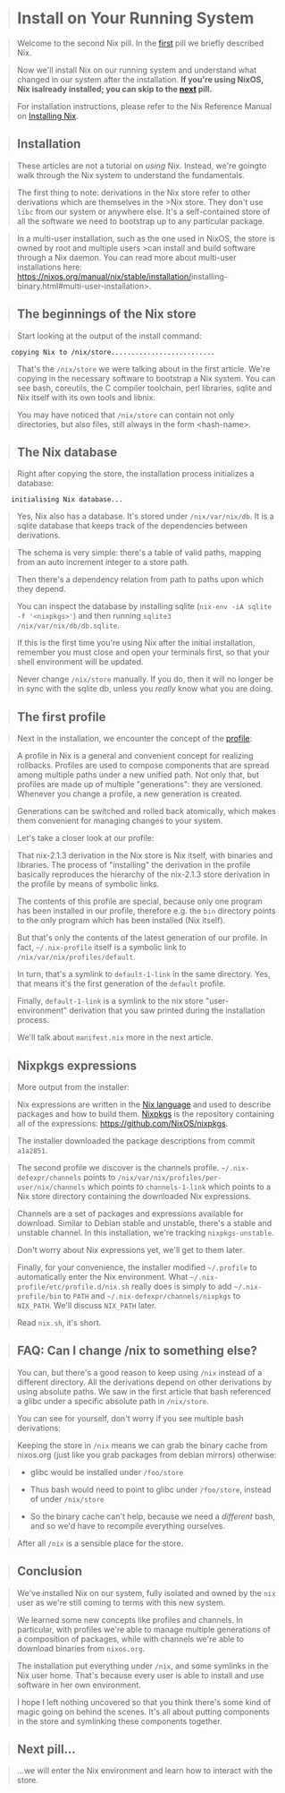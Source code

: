 > # Install on Your Running System

> Welcome to the second Nix pill.
> In the [first](#why-you-should-give-it-a-try) pill we briefly described Nix.

> Now we'll install Nix on our running system and understand what changed in our system after the installation.
> **If you're using NixOS, Nix isalready installed; you can skip to the [next](#enter-environment)
pill.**

> For installation instructions, please refer to the Nix Reference Manual on [Installing
Nix](https://nixos.org/manual/nix/stable/installation/installation.html).

> ## Installation

> These articles are not a tutorial on *using* Nix.
> Instead, we're goingto walk through the Nix system to understand the fundamentals.

>The first thing to note: derivations in the Nix store refer to other derivations which are themselves in the >Nix store.
>They don't use `libc` from our system or anywhere else.
>It's a self-contained store of all the software we need to bootstrap up to any particular package.

<div class="note">

>In a multi-user installation, such as the one used in NixOS, the store is owned by root and multiple users >can install and build software through a Nix daemon.
>You can read more about multi-user installations here: <https://nixos.org/manual/nix/stable/installation/>installing-binary.html#multi-user-installation>.

</div>

> ## The beginnings of the Nix store

> Start looking at the output of the install command:

```text
    copying Nix to /nix/store..........................
```

> That's the `/nix/store` we were talking about in the first article.
> We're copying in the necessary software to bootstrap a Nix system.
> You can see bash, coreutils, the C compiler toolchain, perl libraries, sqlite and Nix itself with its own  tools and libnix.

> You may have noticed that `/nix/store` can contain not only directories, but also files, still always in the form \<hash-name>.

> ## The Nix database

> Right after copying the store, the installation process initializes a database:

```text
    initialising Nix database...
```

> Yes, Nix also has a database.
> It's stored under `/nix/var/nix/db`.
> It is a sqlite database that keeps track of the dependencies between derivations.

> The schema is very simple: there's a table of valid paths, mapping from an auto increment integer to a store path.

> Then there's a dependency relation from path to paths upon which they depend.

> You can inspect the database by installing sqlite (`nix-env -iA sqlite -f '<nixpkgs>'`) and then running
`sqlite3 /nix/var/nix/db/db.sqlite`.

<div class="note">

> If this is the first time you're using Nix after the initial installation, remember you must close and open your terminals first, so that your shell environment will be updated.

</div>

<div class="important">

> Never change `/nix/store` manually.
> If you do, then it will no longer be in sync with the sqlite db, unless you *really* know what you are doing.

</div>

> ## The first profile

> Next in the installation, we encounter the concept of the [profile](https://nixos.org/manual/nix/stable/package-management/profiles.html):

> A profile in Nix is a general and convenient concept for realizing rollbacks.
> Profiles are used to compose components that are spread among multiple paths under a new unified path.
> Not only that, but profiles are made up of multiple "generations": they are versioned.
> Whenever you change a profile, a new generation is created.

> Generations can be switched and rolled back atomically, which makes them convenient for managing changes to your system.

> Let's take a closer look at our profile:

> That nix-2.1.3 derivation in the Nix store is Nix itself, with binaries and libraries.
> The process of "installing" the derivation in the profile basically reproduces the hierarchy of the nix-2.1.3 store derivation in the profile by means of symbolic links.

> The contents of this profile are special, because only one program has been installed in our profile, therefore e.g. the `bin` directory points to the only program which has been installed (Nix itself).

> But that's only the contents of the latest generation of our profile.
> In fact, `~/.nix-profile` itself is a symbolic link to `/nix/var/nix/profiles/default`.

> In turn, that's a symlink to `default-1-link` in the same directory.
> Yes, that means it's the first generation of the `default` profile.

> Finally, `default-1-link` is a symlink to the nix store "user-environment" derivation that you saw printed during the installation process.

> We'll talk about `manifest.nix` more in the next article.

> ## Nixpkgs expressions

> More output from the installer:

> Nix expressions are written in the [Nix language](https://nix.dev/tutorials/nix-language) and used to describe packages and how to build them.
> [Nixpkgs](https://nixos.org/nixpkgs/) is the repository containing all of the expressions:
<https://github.com/NixOS/nixpkgs>.

> The installer downloaded the package descriptions from commit `a1a2851`.

> The second profile we discover is the channels profile.
> `~/.nix-defexpr/channels` points to `/nix/var/nix/profiles/per-user/nix/channels` which points to
`channels-1-link` which points to a Nix store directory containing the downloaded Nix expressions.

> Channels are a set of packages and expressions available for download.
> Similar to Debian stable and unstable, there's a stable and unstable channel.
> In this installation, we're tracking `nixpkgs-unstable`.

> Don't worry about Nix expressions yet, we'll get to them later.

> Finally, for your convenience, the installer modified `~/.profile` to automatically enter the Nix environment.
> What `~/.nix-profile/etc/profile.d/nix.sh` really does is simply to add `~/.nix-profile/bin` to `PATH` and `~/.nix-defexpr/channels/nixpkgs` to `NIX_PATH`.
> We'll discuss `NIX_PATH` later.

> Read `nix.sh`, it's short.

> ## FAQ: Can I change /nix to something else?

> You can, but there's a good reason to keep using `/nix` instead of a different directory.
> All the derivations depend on other derivations by using absolute paths.
> We saw in the first article that bash referenced a glibc under a specific absolute path in `/nix/store`.

> You can see for yourself, don't worry if you see multiple bash derivations:

> Keeping the store in `/nix` means we can grab the binary cache from nixos.org (just like you grab packages from debian mirrors) otherwise:

> - glibc would be installed under `/foo/store`

> - Thus bash would need to point to glibc under `/foo/store`, instead of under `/nix/store`

> - So the binary cache can't help, because we need a *different* bash, and so we'd have to recompile everything ourselves.

> After all `/nix` is a sensible place for the store.

> ## Conclusion

> We've installed Nix on our system, fully isolated and owned by the `nix` user as we're still coming to terms with this new system.

> We learned some new concepts like profiles and channels.
> In particular, with profiles we're able to manage multiple generations of a composition of packages, while with channels we're able to download binaries from `nixos.org`.

> The installation put everything under `/nix`, and some symlinks in the Nix user home.
> That's because every user is able to install and use software in her own environment.

> I hope I left nothing uncovered so that you think there's some kind of magic going on behind the scenes.
> It's all about putting components in the store and symlinking these components together.

> ## Next pill...

> ...we will enter the Nix environment and learn how to interact with the store.

